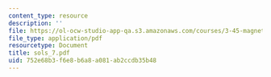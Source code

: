 ```yaml
---
content_type: resource
description: ''
file: https://ol-ocw-studio-app-qa.s3.amazonaws.com/courses/3-45-magnetic-materials-spring-2004/752e68b3f6e8b6a8a081ab2ccdb35b48_sols_7.pdf
file_type: application/pdf
resourcetype: Document
title: sols_7.pdf
uid: 752e68b3-f6e8-b6a8-a081-ab2ccdb35b48
---
```

